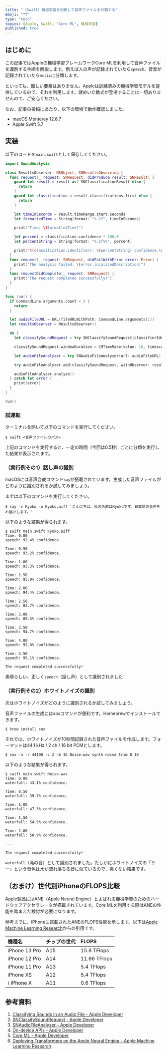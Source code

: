 ```yaml
---
title: "（Swift）機械学習を利用して音声ファイルを分類する"
emoji: "🗂"
type: "tech"
topics: [Apple, Swift, "Core ML", 機械学習]
published: true
---
```

## はじめに

この記事ではAppleの機械学習フレームワークCore MLを利用して音声ファイルを識別する手順を解説します。例えば人の声が記録されていたら`speech`、音楽が記録されていたら`music`に分類します。

といっても、難しい要素はありません。Appleは訓練済みの機械学習モデルを提供しているので、それを利用します。謎めいた数式が登場することは一切ありませんので、ご安心ください。

なお、記事の投稿にあたり、以下の環境で動作確認しました。

- macOS Monterey 12.6.7
- Apple Swift 5.7

## 実装

以下のコードを`main.swift`として保存してください。

```swift
import SoundAnalysis

class ResultsObserver: NSObject, SNResultsObserving {
  func request(_ request: SNRequest, didProduce result: SNResult) {
    guard let result = result as? SNClassificationResult else {
      return
    }
    guard let classification = result.classifications.first else {
      return
    }

    let timeInSeconds = result.timeRange.start.seconds
    let formattedTime = String(format: "%.2f", timeInSeconds)

    print("Time: \(formattedTime)")

    let percent = classification.confidence * 100.0
    let percentString = String(format: "%.1f%%", percent)

    print("\(classification.identifier): \(percentString) confidence.\n")
  }
  func request(_ request: SNRequest, didFailWithError error: Error) {
    print("The analysis failed: \(error.localizedDescription)")
  }
  func requestDidComplete(_ request: SNRequest) {
    print("The request completed successfully!")
  }
}

func run() {
  if CommandLine.arguments.count < 2 {
    return
  }

  let audioFileURL = URL(fileURLWithPath: CommandLine.arguments[1])
  let resultsObserver = ResultsObserver()

  do {
    let classifySoundRequest = try SNClassifySoundRequest(classifierIdentifier: .version1)

    classifySoundRequest.windowDuration = CMTimeMake(value: 10, timescale: 10)

    let audioFileAnalyzer = try SNAudioFileAnalyzer(url: audioFileURL)

    try audioFileAnalyzer.add(classifySoundRequest, withObserver: resultsObserver)

    audioFileAnalyzer.analyze()
  } catch let error {
    print(error)
  }
}

run()
```

### 試運転

ターミナルを開いて以下のコマンドを実行してください。

```console
$ swift <音声ファイルのパス>
```

上記のコマンドを実行すると、一定の時間（今回は0.5秒）ごとに分類を実行した結果が表示されます。

### （実行例その1）話し声の識別

macOSには音声合成コマンド`say`が搭載されています。生成した音声ファイルがどのように識別されるか試してみましょう。

まずは以下のコマンドを実行してください。

```console
$ say -v Kyoko -o Kyoko.aiff 'こんにちは、私の名前はKyokoです。日本語の音声をお届けします。'
```

以下のような結果が得られます。

```console
$ swift main.swift Kyoko.aiff
Time: 0.00
speech: 92.4% confidence.

Time: 0.50
speech: 93.2% confidence.

Time: 1.00
speech: 93.3% confidence.

Time: 1.50
speech: 93.9% confidence.

Time: 2.00
speech: 94.4% confidence.

Time: 2.50
speech: 83.7% confidence.

Time: 3.00
speech: 85.3% confidence.

Time: 3.50
speech: 94.7% confidence.

Time: 4.00
speech: 92.8% confidence.

Time: 4.50
speech: 95.1% confidence.

The request completed successfully!
```
素晴らしい、正しく`speech`（話し声）として識別されました！

### （実行例その2）ホワイトノイズの識別

次はホワイトノイズがどのように識別されるか試してみましょう。

音声ファイルの生成にはsoxコマンドが便利です。Homebrewでインストールできます。

```console
$ brew install sox
```

それでは、ホワイトノイズが10秒間記録された音声ファイルを作成します。フォーマットは44.1 kHz / 2 ch / 16 bit PCMとします。

```console
$ sox -n -r 44100 -c 2 -b 16 Noise.wav synth noise trim 0 10
```

以下のような結果が得られます。

```console
$ swift main.swift Noise.wav
Time: 0.00
waterfall: 43.1% confidence.

Time: 0.50
waterfall: 39.7% confidence.

Time: 1.00
waterfall: 47.3% confidence.

Time: 1.50
waterfall: 54.9% confidence.

Time: 2.00
waterfall: 50.9% confidence.

...

The request completed successfully!
```

`waterfall`（滝の音）として識別されました。たしかにホワイトノイズの「サー」という音色は水が流れ落ちる音に似ているので、悪くない結果です。

## （おまけ）世代別iPhoneのFLOPS比較

Apple製品にはANE（Apple Neural Engine）とよばれる機械学習のためのハードウェアアクセラレータが搭載されています。Core MLを利用する際はANEの性能を踏まえた検討が必要になります。

参考までに、iPhoneに搭載されたANEのFLOPS性能を示します。以下は[Apple Machine Learning Research](https://machinelearning.apple.com/research/neural-engine-transformers)からの引用です。

| 機種名 | チップの世代 | FLOPS |
|:---|:---|:---|
| iPhone 13 Pro | A15 | 15.8 TFlops |
| iPhone 12 Pro | A14 | 11.66 TFlops |
| iPhone 11 Pro | A13 | 5.4 TFlops |
| iPhone XS | A12 |  5.4 TFlops |
\ iPhone X | A11 |  0.6 TFlops |

## 参考資料

1. [Classifying Sounds in an Audio File - Apple Developer](https://developer.apple.com/documentation/soundanalysis/classifying_sounds_in_an_audio_file)
2. [SNClassifySoundRequest - Apple Developer](https://developer.apple.com/documentation/soundanalysis/snclassifysoundrequest)
3. [SNAudioFileAnalyzer - Apple Developer](https://developer.apple.com/documentation/soundanalysis/snaudiofileanalyzer)
4. [On-device APIs - Apple Developer](https://developer.apple.com/machine-learning/api/)
5. [Core ML - Apple Developer](https://developer.apple.com/documentation/coreml)
6. [Deploying Transformers on the Apple Neural Engine - Apple Machine Learning Research](https://machinelearning.apple.com/research/neural-engine-transformers)
